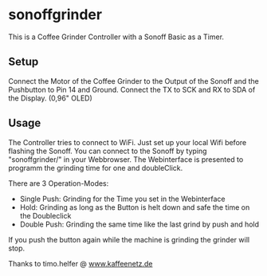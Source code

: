 # sonoffgrinder
This is a Coffee Grinder Controller with a Sonoff Basic as a Timer.

## Setup
Connect the Motor of the Coffee Grinder to the Output of the Sonoff and the Pushbutton to Pin 14 and Ground.
Connect the TX to SCK and RX to SDA of the Display. (0,96" OLED)


## Usage

The Controller tries to connect to  WiFi. Just set up your local Wifi before flashing the Sonoff.
You can connect to the Sonoff by typing "sonoffgrinder/" in your Webbrowser.
The Webinterface is presented to programm the grinding time for one and doubleClick.

There are 3 Operation-Modes:
- Single Push: Grinding for the Time you set in the Webinterface
- Hold: Grinding as long as the Button is helt down and safe the time on the Doubleclick
- Double Push: Grinding the same time like the last grind by push and hold

If you push the button again while the machine is grinding the grinder will stop.

Thanks to timo.helfer @ www.kaffeenetz.de
